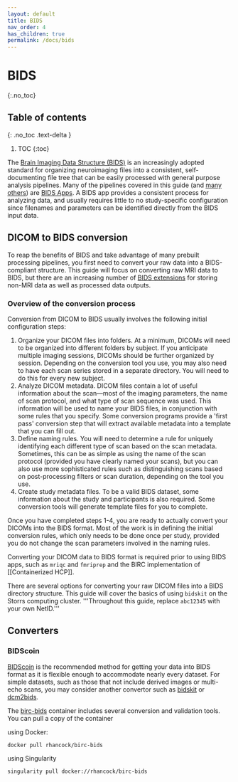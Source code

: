 ```yaml
---
layout: default
title: BIDS
nav_order: 4
has_children: true
permalink: /docs/bids
---
```


# BIDS
{:.no_toc}

## Table of contents
{: .no_toc .text-delta }

1. TOC
{:toc}

The [Brain Imaging Data Structure (BIDS)](http://bids.neuroimaging.io) is an increasingly adopted standard for organizing neuroimaging files into a consistent, self-documenting file tree that can be easily processed with general purpose analysis pipelines. Many of the pipelines covered in this guide (and [many others](http://bids-apps.neuroimaging.io/apps/)) are [BIDS Apps](https://bids-apps.neuroimaging.io). A BIDS app provides a consistent process for analyzing data, and usually requires little to no study-specific configuration since filenames and parameters can be identified directly from the BIDS input data.

## DICOM to BIDS conversion
To reap the benefits of BIDS and take advantage of many prebuilt processing pipelines, you first need to convert your raw data into a BIDS-compliant structure. This guide will focus on converting raw MRI data to BIDS, but there are an increasing number of [BIDS extensions](https://bids-specification.readthedocs.io/en/latest/06-extensions.html#bids-extension-proposals) for storing non-MRI data as well as processed data outputs.

### Overview of the conversion process

Conversion from DICOM to BIDS usually involves the following initial configuration steps:

1. Organize your DICOM files into folders. At a minimum, DICOMs will need to be organized into different folders by subject. If you anticipate multiple imaging sessions, DICOMs should be further organized by session. Depending on the conversion tool you use, you may also need to have each scan series stored in a separate directory. You will need to do this for every new subject.
2. Analyze DICOM metadata. DICOM files contain a lot of useful information about the scan—most of the imaging parameters, the name of scan protocol, and what type of scan sequence was used. This information will be used to name your BIDS files, in conjunction with some rules that you specify. Some conversion programs provide a 'first pass' conversion step that will extract available metadata into a template that you can fill out.
3. Define naming rules. You will need to determine a rule for uniquely identifying each different type of scan based on the scan metadata. Sometimes, this can be as simple as using the name of the scan protocol (provided you have clearly named your scans), but you can also use more sophisticated rules such as distinguishing scans based on post-processing filters or scan duration, depending on the tool you use. 
4. Create study metadata files. To be a valid BIDS dataset, some information about the study and participants is also required. Some conversion tools will generate template files for you to complete.

Once you have completed steps 1-4, you are ready to actually convert your DICOMs into the BIDS format. Most of the work is in defining the initial conversion rules, which only needs to be done once per study, provided you do not change the scan parameters involved in the naming rules.



 Converting your DICOM data to BIDS format is required prior to using BIDS apps, such as <code>mriqc</code> and <code>fmriprep</code> and the BIRC implementation of [[Containerized HCP]].

There are several options for converting your raw DICOM files into a BIDS directory structure. This guide will cover the basics of using <code>bidskit</code> on the Storrs computing cluster. '''Throughout this guide, replace <code>abc12345</code> with your own NetID.'''


## Converters

### BIDScoin

[BIDScoin](bids/bidscoin) is the recommended method for getting your data into BIDS format as it is flexible enough to accommodate nearly every dataset. For simple datasets, such as those that not include derived images or multi-echo scans, you may consider another convertor such as [bidskit](https://github.com/jmtyszka/bidskit) or [dcm2bids](https://github.com/cbedetti/Dcm2Bids).

The [birc-bids](https://github.com/bircibrain/birc-bids) container includes several conversion and validation tools. You can pull a copy of the container

using Docker:

```
docker pull rhancock/birc-bids
```

using Singularity

```
singularity pull docker://rhancock/birc-bids
```



